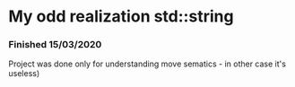 # My odd realization std::string #
### Finished 15/03/2020 ###

Project was done only for understanding move sematics - in other case it's useless)